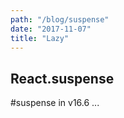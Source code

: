 ```yaml
---
path: "/blog/suspense"
date: "2017-11-07"
title: "Lazy"
---
```


## React.suspense

#suspense in v16.6 ...